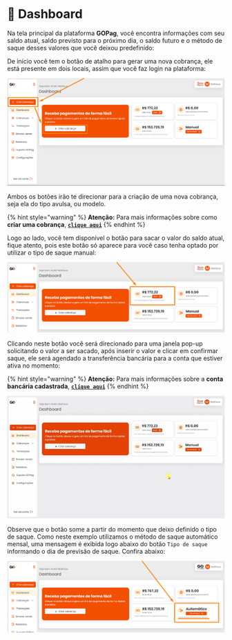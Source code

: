 # 📱 Dashboard

Na tela principal da plataforma **GOPag**, você encontra informações com seu saldo atual, saldo previsto para o próximo dia, o saldo futuro e o método de saque desses valores que você deixou predefinido:

De início você tem o botão de atalho para gerar uma nova cobrança, ele está presente em dois locais, assim que você faz login na plataforma:

![](../assets/prints/dashboard_btn_cobranca.png)

Ambos os botões irão te direcionar para a criação de uma nova cobrança, seja ela do tipo avulsa, ou modelo.

{% hint style="warning" %}
**Atenção:** Para mais informações sobre como **criar uma cobrança**, [**`clique aqui`**](/CRIAR_COBRANCA/README.md)
{% endhint %}

Logo ao lado, você tem disponível o botão para sacar o valor do saldo atual, fique atento, pois este botão só aparece para você caso tenha optado por utilizar o tipo de saque manual:

![](../assets/prints/dashboard_btn_saque.png)

Clicando neste botão você será direcionado para uma janela pop-up solicitando o valor a ser sacado, após inserir o valor e clicar em confirmar saque, ele será agendado a transferência bancária para a conta que estiver ativa no momento:

{% hint style="warning" %}
**Atenção:** Para mais informações sobre a **conta bancária cadastrada**, [**`clique aqui`**](https://docs.gopag.com.br/configuracoes#conta-bancaria)
{% endhint %}

![](../assets/prints/dashboard_btn_saque.gif)

Observe que o botão some a partir do momento que deixo definido o tipo de saque. Como neste exemplo utilizamos o método de saque automático mensal, uma mensagem é exibida logo abaixo do botão `Tipo de saque` informando o dia de previsão de saque. Confira abaixo:

![](../assets/prints/dashboard_metodo_saque.png)